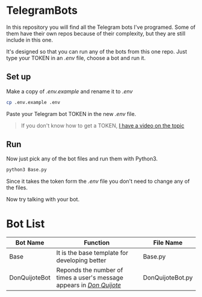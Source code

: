 # TelegramBots

In this repository you will find all the Telegram bots I've programed.
Some of them have their own repos because of their complexity, but they are still include in this one.

It's designed so that you can run any of the bots from this one repo. Just type your TOKEN in an _.env_ file, choose a bot and run it.

## Set up

Make a copy of _.env.example_ and rename it to _.env_

```bash
cp .env.example .env
```

Paste your Telegram bot TOKEN in the new _.env_ file.

> If you don't know how to get a TOKEN, [I have a video on the topic](https://youtu.be/h1QGky22b-k)

## Run

Now just pick any of the bot files and run them with Python3.

```bash
python3 Base.py
```

Since it takes the token form the _.env_ file you don't need to change any of the files.

Now try talking with your bot.

# Bot List

| Bot Name | Function | File Name |
| - | - | - |
| Base | It is the base template for developing better | Base.py |
| DonQuijoteBot | Reponds the number of times a user's message appears in  _[Don Quijote](https://en.wikipedia.org/wiki/Don_Quixote)_ | DonQuijoteBot.py |

